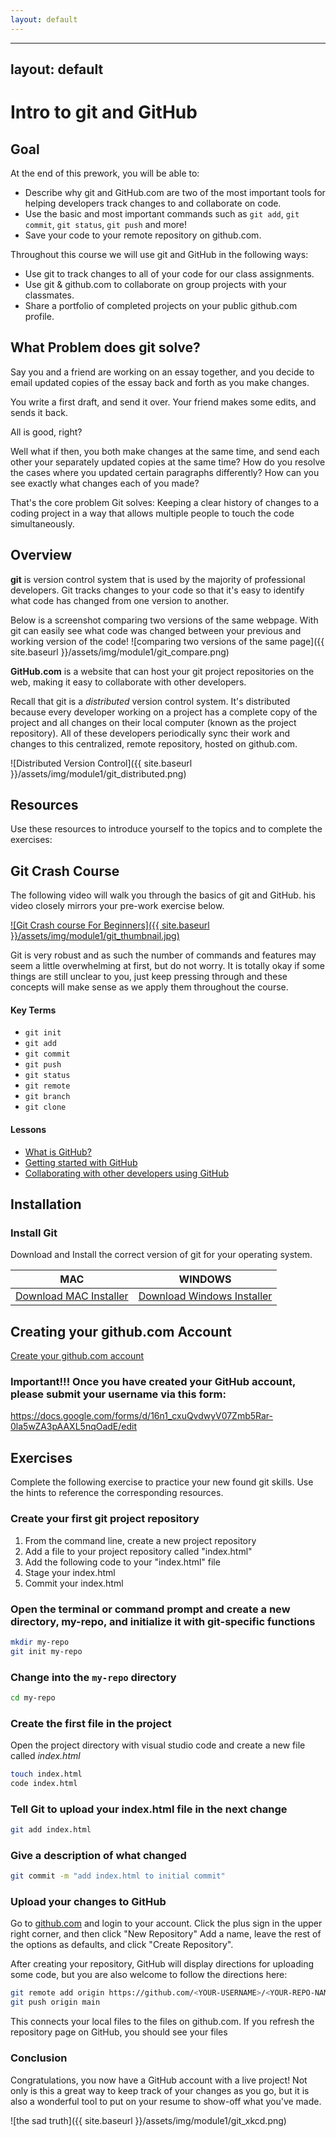 ```yaml
---
layout: default
---
```


---
layout: default
---
# Intro to git and GitHub

## Goal

At the end of this prework, you will be able to:
- Describe why git and GitHub.com are two of the most important tools for helping developers track changes to and collaborate on code.
- Use the basic and most important commands such as `git add`, `git commit`, `git status`, `git push` and more!
- Save your code to your remote repository on github.com.

Throughout this course we will use git and GitHub in the following ways:
- Use git to track changes to all of your code for our class assignments.
- Use git & github.com to collaborate on group projects with your classmates.
- Share a portfolio of completed projects on your public github.com profile.

## What Problem does git solve?

Say you and a friend are working on an essay together, and you decide to email updated copies of the essay back and forth as you make changes.

You write a first draft, and send it over.
Your friend makes some edits, and sends it back.

All is good, right?

Well what if then, you both make changes at the same time, and send each other your separately updated copies at the same time? How do you resolve the cases where you updated certain paragraphs differently? How can you see exactly what changes each of you made?

That's the core problem Git solves: Keeping a clear history of changes to a coding project in a way that allows multiple people to touch the code simultaneously.

## Overview

**git** is version control system that is used by the majority of professional developers.  Git tracks changes to your code so that it's easy to identify what code has changed from one version to another.

Below is a screenshot comparing two versions of the same webpage. With git can easily see what code was changed between your previous and working version of the code!
![comparing two versions of the same page]({{ site.baseurl }}/assets/img/module1/git_compare.png)
<!-- TODO: Add image here ^ -->

**GitHub.com** is a website that can host your git project repositories on the web, making it easy to collaborate with other developers.  

Recall that git is a *distributed* version control system. It's distributed because every developer working on a project has a complete copy of the project and all changes on their local computer (known as the project repository). All of these developers periodically sync their work and changes to this centralized, remote repository, hosted on github.com.  

<!-- TODO: Add image here -->
![Distributed Version Control]({{ site.baseurl }}/assets/img/module1/git_distributed.png)

## Resources

Use these resources to introduce yourself to the topics and to complete the exercises:

## Git Crash Course

The following video will walk you through the basics of git and GitHub. his video closely mirrors your pre-work exercise below.

[![Git Crash course For Beginners]({{ site.baseurl }}/assets/img/module1/git_thumbnail.jpg)](ttps://www.youtube.com/watch?v=USjZcfj8yxE)

Git is very robust and as such the number of commands and features may seem a little overwhelming at first, but do not worry. It is totally okay if some things are still unclear to you, just keep pressing through and these concepts will make sense as we apply them throughout the course.

#### Key Terms
* `git init`
* `git add`
* `git commit`
* `git push`
* `git status`
* `git remote`
* `git branch`
* `git clone`


#### Lessons
* [What is GitHub?]()
* [Getting started with GitHub]()
* [Collaborating with other developers using GitHub]()


## Installation

### Install Git
Download and Install the correct version of git for your operating system.

MAC | WINDOWS
|---|---|
[Download MAC Installer](https://sourceforge.net/projects/git-osx-installer/files/) | [Download Windows Installer](https://gitforwindows.org/)

## Creating your github.com Account
[Create your github.com account](https://github.com/join?ref_cta=Sign+up&ref_loc=header+logged+out&ref_page=%2F&source=header-home)

### Important!!! Once you have created your GitHub account, please submit your username via this form: 

https://docs.google.com/forms/d/16n1_cxuQvdwyV07Zmb5Rar-0la5wZA3pAAXL5nqOadE/edit

## Exercises

Complete the following exercise to practice your new found git skills. Use the hints to reference the corresponding resources.

### Create your first git project repository

1. From the command line, create a new project repository
2. Add a file to your project repository called "index.html"
3. Add the following code to your "index.html" file
4. Stage your index.html
5. Commit your index.html

### Open the terminal or command prompt and create a new directory, my-repo, and initialize it with git-specific functions

```bash
mkdir my-repo
git init my-repo
```

### Change into the `my-repo` directory

```bash
cd my-repo
```

### Create the first file in the project

Open the project directory with visual studio code and create a new file called *index.html*

```bash
touch index.html
code index.html 
```

### Tell Git to upload your index.html file in the next change

```bash
git add index.html
```

### Give a description of what changed

```bash
git commit -m "add index.html to initial commit"
```

### Upload your changes to GitHub

Go to [github.com](https://github.com) and login to your account.  Click the plus sign in the upper right corner, and then click "New Repository"
Add a name, leave the rest of the options as defaults, and click "Create Repository".

After creating your repository, GitHub will display directions for uploading some code, but you are also welcome to follow the directions here:

```bash
git remote add origin https://github.com/<YOUR-USERNAME>/<YOUR-REPO-NAME>.git
git push origin main
```

This connects your local files to the files on github.com. If you refresh the repository page on GitHub, you should see your files

### Conclusion 

Congratulations, you now have a GitHub account with a live project! Not only is this a great way to keep track of your changes as you go, but it is also a wonderful tool to put on your resume to show-off what you've made.

![the sad truth]({{ site.baseurl }}/assets/img/module1/git_xkcd.png)
